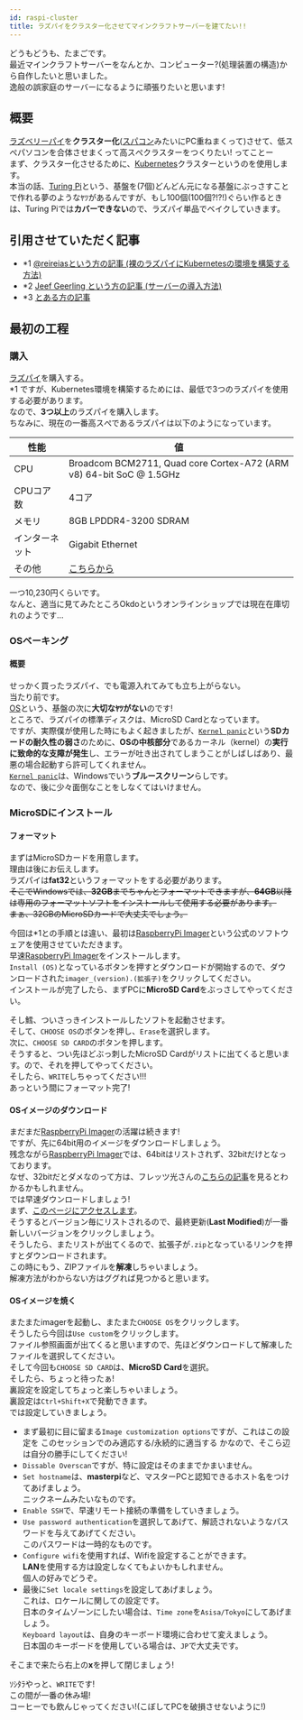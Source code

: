 ```yaml
---
id: raspi-cluster
title: ラズパイをクラスター化させてマインクラフトサーバーを建てたい!!
---
```


どうもどうも、たまごです。  
最近マインクラフトサーバーをなんとか、コンピューター?(処理装置の構造)から自作したいと思いました。  
逸般の誤家庭のサーバーになるように頑張りたいと思います!

## 概要
[ラズベリーパイ](https://raspberrypi.org)を**クラスター化**([スパコン](https://ja.wikipedia.org/wiki/%E3%82%B9%E3%83%BC%E3%83%91%E3%83%BC%E3%82%B3%E3%83%B3%E3%83%94%E3%83%A5%E3%83%BC%E3%82%BF)みたいにPC重ねまくって)させて、低スぺパソコンを合体させまくって高スぺクラスターをつくりたい! ってことー    
まず、クラスター化させるために、[Kubernetes](https://kubernetes.io/ja/)クラスターというのを使用します。  
本当の話、[Turing Pi](https://turingpi.com/)という、基盤を(7個)どんどん元になる基盤にぶっさすことで作れる夢のようなﾔﾂがあるんですが、もし100個(100個?!?!)ぐらい作るときは、Turing Piでは**カバーできない**ので、ラズパイ単品でベイクしていきます。

## 引用させていただく記事
 - *1 [@reireiasという方の記事 (裸のラズパイにKubernetesの環境を構築する方法)](https://qiita.com/reireias/items/0d87de18f43f27a8ed9b)
 - *2 [Jeef Geerling という方の記事 (サーバーの導入方法)](https://www.jeffgeerling.com/blog/2020/raspberry-pi-cluster-episode-4-minecraft-pi-hole-grafana-and-more)
 - *3 [とある方の記事](https://gist.github.com/gabrielsson/2d110bb3f43b46597831f4a0e4065265)

## 最初の工程
### 購入
[ラズパイ](https://raspberrypi.org)を購入する。  
*1 ですが、Kubernetes環境を構築するためには、最低で3つのラズパイを使用する必要があります。  
なので、**3つ以上**のラズパイを購入します。  
ちなみに、現在の一番高スぺであるラズパイは以下のようになっています。

| 性能 | 値 |
| ---- | ---- |
| CPU | Broadcom BCM2711, Quad core Cortex-A72 (ARM v8) 64-bit SoC @ 1.5GHz |
| CPUコア数 | 4コア |
| メモリ | 8GB LPDDR4-3200 SDRAM |
| インターネット | Gigabit Ethernet |
| その他 | [こちらから](https://www.raspberrypi.org/products/raspberry-pi-4-model-b/specifications/) |

一つ10,230円くらいです。  
なんと、適当に見てみたところOkdoというオンラインショップでは現在在庫切れのようです...

### OSベーキング
#### 概要
せっかく買ったラズパイ、でも電源入れてみても立ち上がらない。  
当たり前です。  
[OS](https://e-words.jp/w/OS.html)という、基盤の次に**大切なﾔﾂがない**のです!  
ところで、ラズパイの標準ディスクは、MicroSD Cardとなっています。  
ですが、実際僕が使用した時にもよく起きましたが、[`Kernel panic`](https://www.otsuka-shokai.co.jp/words/kernelpanic.html)という**SDカードの耐久性の弱さ**のために、**OSの中核部分**であるカーネル（kernel）の**実行に致命的な支障が発生**し、エラーが吐き出されてしまうことがしばしばあり、最悪の場合起動すら許可してくれません。    
[`Kernel panic`](https://www.otsuka-shokai.co.jp/words/kernelpanic.html)は、Windowsでいう**ブルースクリーン**らしです。  
なので、後に少々面倒なことをしなくてはいけません。

### MicroSDにインストール
#### フォーマット
まずはMicroSDカードを用意します。  
理由は後にお伝えします。  
ラズパイは**fat32**というフォーマットをする必要があります。  
~~そこでWindowsでは、**32GB**までちゃんとフォーマットできますが、**64GB**以降は専用のフォーマットソフトをインストールして使用する必要があります。  
まぁ、32GBのMicroSDカードで大丈夫でしょう。~~

今回は*1との手順とは違い、最初は[RaspberryPi Imager](https://www.raspberrypi.org/software/)という公式のソフトウェアを使用させていただきます。  
早速[RaspberryPi Imager](https://www.raspberrypi.org/software/)をインストールします。  
`Install (OS)`となっているボタンを押すとダウンロードが開始するので、ダウンロードされた`imager_(version).(拡張子)`をクリックしてください。  
インストールが完了したら、まずPCに**MicroSD Card**をぶっさしてやってください。  

そし鱈、ついさっきインストールしたソフトを起動させます。  
そして、`CHOOSE OS`のボタンを押し、`Erase`を選択します。  
次に、`CHOOSE SD CARD`のボタンを押します。  
そうすると、つい先ほどぶっ刺したMicroSD Cardがリストに出てくると思います。ので、それを押してやってください。  
そしたら、`WRITE`しちゃってください!!!  
あっという間にフォーマット完了!

#### OSイメージのダウンロード
まだまだ[RaspberryPi Imager](https://www.raspberrypi.org/software/)の活躍は続きます!  
ですが、先に64bit用のイメージをダウンロードしましょう。  
残念ながら[RaspberryPi Imager](https://www.raspberrypi.org/software/)では、64bitはリストされず、32bitだけとなっております。  
なぜ、32bitだとダメなのって方は、フレッツ光さんの[こちらの記事](https://flets-w.com/chienetta/list/2021/02/cb_pc-equipment11.html)を見るとわかるかもしれません。  
では早速ダウンロードしましょう!  
まず、[このページにアクセスします](https://downloads.raspberrypi.org/raspios_lite_arm64/images/?C=M;O=D)。  
そうするとバージョン毎にリストされるので、最終更新(**Last Modified**)が一番新しいバージョンをクリックしましょう。  
そうしたら、またリストが出てくるので、拡張子が`.zip`となっているリンクを押すとダウンロードされます。  
この時にもう、ZIPファイルを**解凍**しちゃいましょう。  
解凍方法がわからない方はググれば見つかると思います。

#### OSイメージを焼く
またまたimagerを起動し、またまた`CHOOSE OS`をクリックします。  
そうしたら今回は`Use custom`をクリックします。  
ファイル参照画面が出てくると思いますので、先ほどダウンロードして解凍したファイルを選択してください。  
そして今回も`CHOOSE SD CARD`は、**MicroSD Card**を選択。  
そしたら、ちょっと待ったぁ!  
裏設定を設定してちょっと楽しちゃいましょう。  
裏設定は`Ctrl+Shift+X`で発動できます。  
では設定していきましょう。

 - まず最初に目に留まる`Image customization options`ですが、これはこの設定を このセッションでのみ適応する/永続的に適当する かなので、そこら辺は自分の勝手にしてください!  
 - `Dissable Overscan`ですが、特に設定はそのままでかまいません。  
 - `Set hostname`は、**masterpi**など、マスターPCと認知できるホスト名をつけてあげましょう。  
ニックネームみたいなものです。  
 - `Enable SSH`で、早速リモート接続の準備をしていきましょう。  
 - `Use password authentication`を選択してあげて、解読されないようなパスワードを与えてあげてください。  
このパスワードは一時的なものです。
 - `Configure wifi`を使用すれば、Wifiを設定することができます。  
**LAN**を使用する方は設定しなくてもよいかもしれません。  
個人の好みでどうぞ。  
 - 最後に`Set locale settings`を設定してあげましょう。  
これは、ロケールに関しての設定です。  
日本のタイムゾーンにしたい場合は、`Time zone`を`Asisa/Tokyo`にしてあげましょう。  
`Keyboard layout`は、自身のキーボード環境に合わせて変えましょう。  
日本国のキーボードを使用している場合は、`JP`で大丈夫です。  

そこまで来たら右上の**x**を押して閉じましょう!

ｿｼﾀﾗやっと、`WRITE`です!  
この間が一番の休み場!  
コーヒーでも飲んじゃってください!(こぼしてPCを破損させないように!)